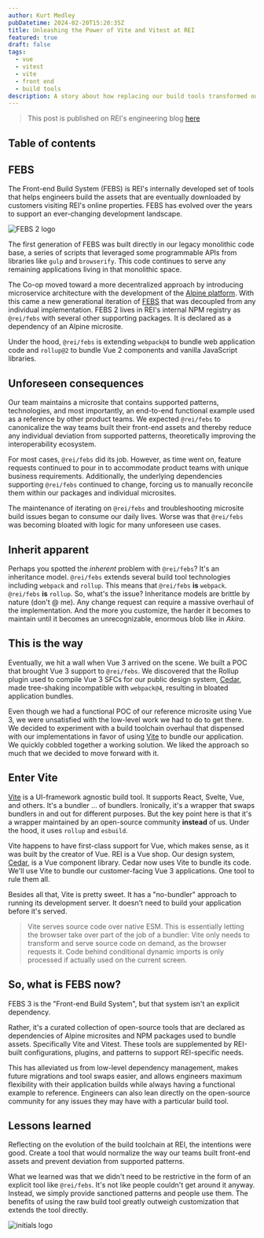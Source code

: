 ```yaml
---
author: Kurt Medley
pubDatetime: 2024-02-20T15:20:35Z
title: Unleashing the Power of Vite and Vitest at REI
featured: true
draft: false
tags:
  - vue
  - vitest
  - vite
  - front end
  - build tools
description: A story about how replacing our build tools transformed our development, boosted performance, and set the stage for a more agile and robust future.
---
```


> This post is published on REI's engineering blog [here](https://engineering.rei.com/frontend/front-end-build-tool-renaissance.html)

## Table of contents

## FEBS

The Front-end Build System (FEBS) is REI's internally developed set of tools that helps engineers build the assets that are eventually downloaded by customers visiting REI's online properties. FEBS has evolved over the years to support an ever-changing development landscape.

![FEBS 2 logo](@assets/images/rei-febs.png)

The first generation of FEBS was built directly in our legacy monolithic code base, a series of scripts that leveraged some programmable APIs from libraries like `gulp` and `browserify`. This code continues to serve any remaining applications living in that monolithic space.

The Co-op moved toward a more decentralized approach by introducing microservice architecture with the development of the [Alpine platform](https://engineering.rei.com/devops/how-we-built-a-microservices-platform.html). With this came a new generational iteration of [FEBS](https://engineering.rei.com/frontend/the-rei-front-end-build-system.html) that was decoupled from any individual implementation. FEBS 2 lives in REI's internal NPM registry as `@rei/febs` with several other supporting packages. It is declared as a dependency of an Alpine microsite.

Under the hood, `@rei/febs` is extending `webpack@4` to bundle web application code and `rollup@2` to bundle Vue 2 components and vanilla JavaScript libraries.

## Unforeseen consequences

Our team maintains a microsite that contains supported patterns, technologies, and most importantly, an end-to-end functional example used as a reference by other product teams. We expected `@rei/febs` to canonicalize the way teams built their front-end assets and thereby reduce any individual deviation from supported patterns, theoretically improving the interoperability ecosystem.

For most cases, `@rei/febs` did its job. However, as time went on, feature requests continued to pour in to accommodate product teams with unique business requirements. Additionally, the underlying dependencies supporting `@rei/febs` continued to change, forcing us to manually reconcile them within our packages and individual microsites.

The maintenance of iterating on `@rei/febs` and troubleshooting microsite build issues began to consume our daily lives. Worse was that `@rei/febs` was becoming bloated with logic for many unforeseen use cases.

## Inherit apparent

Perhaps you spotted the _inherent_ problem with `@rei/febs`? It's an inheritance model. `@rei/febs` extends several build tool technologies including `webpack` and `rollup`. This means that `@rei/febs` **is** `webpack`. `@rei/febs` **is** `rollup`. So, what's the issue? Inheritance models are brittle by nature (don't @ me). Any change request can require a massive overhaul of the implementation. And the more you customize, the harder it becomes to maintain until it becomes an unrecognizable, enormous blob like in _Akira_.

## This is the way

Eventually, we hit a wall when Vue 3 arrived on the scene. We built a POC that brought Vue 3 support to `@rei/febs`. We discovered that the Rollup plugin used to compile Vue 3 SFCs for our public design system, [Cedar](https://cedar.rei.com), made tree-shaking incompatible with `webpack@4`, resulting in bloated application bundles.

Even though we had a functional POC of our reference microsite using Vue 3, we were unsatisfied with the low-level work we had to do to get there. We decided to experiment with a build toolchain overhaul that dispensed with our implementations in favor of using [Vite](https://vitejs.dev/) to bundle our application. We quickly cobbled together a working solution. We liked the approach so much that we decided to move forward with it.

## Enter Vite

[Vite](https://vitejs.dev/) is a UI-framework agnostic build tool. It supports React, Svelte, Vue, and others. It's a bundler ... of bundlers. Ironically, it's a wrapper that swaps bundlers in and out for different purposes. But the key point here is that it's a wrapper maintained by an open-source community **instead** of us. Under the hood, it uses `rollup` and `esbuild`.

Vite happens to have first-class support for Vue, which makes sense, as it was built by the creator of Vue. REI is a Vue shop. Our design system, [Cedar](https://cedar.rei.com), is a Vue component library. Cedar now uses Vite to bundle its code. We'll use Vite to bundle our customer-facing Vue 3 applications. One tool to rule them all.

Besides all that, Vite is pretty sweet. It has a "no-bundler" approach to running its development server. It doesn't need to build your application before it's served.

> Vite serves source code over native ESM. This is essentially letting the browser take over part of the job of a bundler: Vite only needs to transform and serve source code on demand, as the browser requests it. Code behind conditional dynamic imports is only processed if actually used on the current screen.

## So, what is FEBS now?

FEBS 3 is the "Front-end Build System", but that system isn't an explicit dependency.

Rather, it's a curated collection of open-source tools that are declared as dependencies of Alpine microsites and NPM packages used to bundle assets. Specifically Vite and Vitest. These tools are supplemented by REI-built configurations, plugins, and patterns to support REI-specific needs.

This has alleviated us from low-level dependency management, makes future migrations and tool swaps easier, and allows engineers maximum flexibility with their application builds while always having a functional example to reference. Engineers can also lean directly on the open-source community for any issues they may have with a particular build tool.

## Lessons learned

Reflecting on the evolution of the build toolchain at REI, the intentions were good. Create a tool that would normalize the way our teams built front-end assets and prevent deviation from supported patterns.

What we learned was that we didn't need to be restrictive in the form of an explicit tool like `@rei/febs`. It's not like people couldn't get around it anyway. Instead, we simply provide sanctioned patterns and people use them. The benefits of using the raw build tool greatly outweigh customization that extends the tool directly.

![initials logo](/assets/favicon/favicon-96x96.png)
